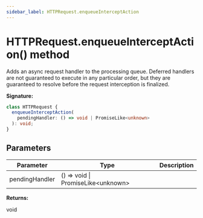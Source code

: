 ```yaml
---
sidebar_label: HTTPRequest.enqueueInterceptAction
---
```


# HTTPRequest.enqueueInterceptAction() method

Adds an async request handler to the processing queue. Deferred handlers are not guaranteed to execute in any particular order, but they are guaranteed to resolve before the request interception is finalized.

**Signature:**

```typescript
class HTTPRequest {
  enqueueInterceptAction(
    pendingHandler: () => void | PromiseLike<unknown>
  ): void;
}
```

## Parameters

| Parameter      | Type                                        | Description |
| -------------- | ------------------------------------------- | ----------- |
| pendingHandler | () =&gt; void \| PromiseLike&lt;unknown&gt; |             |

**Returns:**

void

